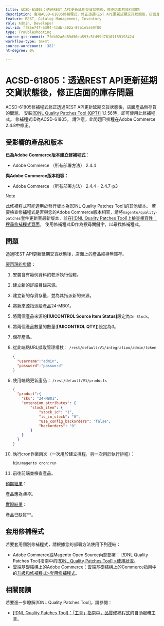 ```yaml
---
title: ACSD-61805：透過REST API更新延期交貨狀態後，修正店面的庫存問題
description: 套用ACSD-61805修補程式，修正透過REST API更新延期交貨狀態後，店面產品無存貨的Adobe Commerce問題
feature: REST, Catalog Management, Inventory
role: Admin, Developer
exl-id: ff85e747-6394-43db-a02a-87b1e5e59f00
type: Troubleshooting
source-git-commit: 7fdb02a6d89d50ea593c5fd99d78101f89198424
workflow-type: tm+mt
source-wordcount: '382'
ht-degree: 0%

---
```


# ACSD-61805：透過REST API更新延期交貨狀態後，修正店面的庫存問題

ACSD-61805修補程式修正透過REST API更新延期交貨狀態後，店面產品無存貨的問題。 安裝[[!DNL Quality Patches Tool (QPT)]](/help/tools/quality-patches-tool/quality-patches-tool-to-self-serve-quality-patches.md) 1.1.56時，即可使用此修補程式。 修補程式ID為ACSD-61805。 請注意，此問題已排程在Adobe Commerce 2.4.8中修正。

## 受影響的產品和版本

**已為Adobe Commerce版本建立修補程式：**

* Adobe Commerce （所有部署方法） 2.4.4

**與Adobe Commerce版本相容：**

* Adobe Commerce （所有部署方法） 2.4.4 - 2.4.7-p3

>[!NOTE]
>
>此修補程式可能適用於發行版本為[!DNL Quality Patches Tool]的其他版本。 若要檢查修補程式是否與您的Adobe Commerce版本相容，請將`magento/quality-patches`套件更新至最新版本，並在[[!DNL Quality Patches Tool]上檢查相容性：搜尋修補程式頁面](https://experienceleague.adobe.com/tools/commerce-quality-patches/index.html?lang=zh-Hant)。 使用修補程式ID作為搜尋關鍵字，以尋找修補程式。

## 問題

透過REST API更新延期交貨狀態後，店面上的產品維持無庫存。

<u>要再現的步驟</u>：

1. 安裝含有範例資料的乾淨執行個體。
1. 建立新的詳細目錄來源。
1. 建立新的存貨存量，並為其指派新的來源。
1. 將新來源指派給產品24-MB01。
1. 將兩個產品來源的&#x200B;**[!UICONTROL Source Item Status]**&#x200B;設定為`In Stock`。
1. 將兩個產品數量的數量(**[!UICONTROL QTY]**)設定為&#x200B;*0*。
1. 儲存產品。
1. 從此端點URL擷取管理權杖： `/rest/default/V1/integration/admin/token`

   ```json
   {
     "username":"admin", 
     "password":"password" 
   }
   ```

1. 使用端點更新產品： `/rest/default/V1/products`

   ```json
   {
     "product":{
       "sku": "24-MB01",
       "extension_attributes": {
           "stock_item": {
               "stock_id": "1",
               "is_in_stock": "0",
               "use_config_backorders": "false",
               "backorders": "0"
           }
       }
     }
   }
   ```

1. 執行cron作業兩次（一次用於建立排程，另一次用於執行排程）：

   ```bash
   bin/magento cron:run
   ```

1. 前往前端並檢查產品。

<u>預期結果</u>：

產品應為&#x200B;*庫存*。

<u>實際結果</u>：

產品已缺貨&#x200B;**。

## 套用修補程式

若要套用個別修補程式，請根據您的部署方法使用下列連結：

* Adobe Commerce或Magento Open Source內部部署： [!DNL Quality Patches Tool]指南中的[[!DNL Quality Patches Tool] >使用狀況](/help/tools/quality-patches-tool/usage.md)。
* 雲端基礎結構上的Adobe Commerce：雲端基礎結構上的Commerce指南中的[升級和修補程式>套用修補程式](https://experienceleague.adobe.com/docs/commerce-cloud-service/user-guide/develop/upgrade/apply-patches.html?lang=zh-Hant)。

## 相關閱讀

若要進一步瞭解[!DNL Quality Patches Tool]，請參閱：

* [[!DNL Quality Patches Tool]：「工具」指南中，品質修補程式](/help/tools/quality-patches-tool/quality-patches-tool-to-self-serve-quality-patches.md)的自助服務工具。
